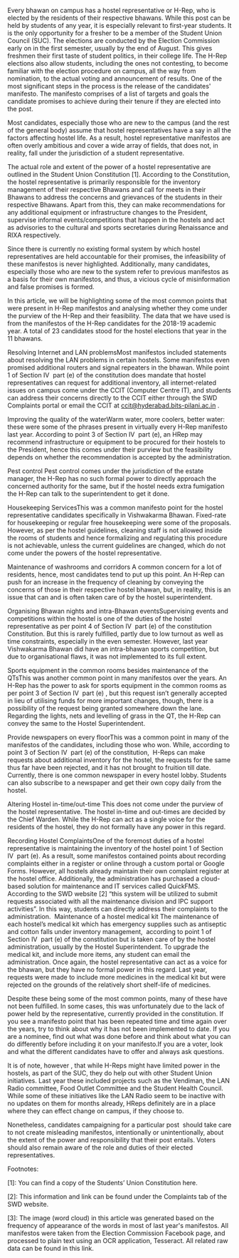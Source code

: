
Every bhawan on campus has a hostel representative or H-Rep, who is elected by the residents of their respective bhawans. While this post can be held by students of any year, it is especially relevant to first-year students. It is the only opportunity for a fresher to be a member of the Student Union Council (SUC). The elections are conducted by the Election Commission early on in the first semester, usually by the end of August. This gives freshmen their first taste of student politics, in their college life. The H-Rep elections also allow students, including the ones not contesting, to become familiar with the election procedure on campus, all the way from nomination, to the actual voting and announcement of results. One of the most significant steps in the process is the release of the candidates' manifesto. The manifesto comprises of a list of targets and goals the candidate promises to achieve during their tenure if they are elected into the post.&nbsp;


Most candidates, especially those who are new to the campus (and the rest of the general body) assume that hostel representatives have a say in all the factors affecting hostel life. As a result, hostel representative manifestos are often overly ambitious and cover a wide array of fields, that does not, in reality, fall under the jurisdiction of a student representative.&nbsp;


The actual role and extent of the power of a hostel representative are outlined in the Student Union Constitution [1]. According to the Constitution, the hostel representative is primarily responsible for the inventory management of their respective Bhawans and call for meets in their Bhawans to address the concerns and grievances of the students in their respective Bhawans. Apart from this, they can make recommendations for any additional equipment or infrastructure changes to the President, supervise informal events/competitions that happen in the hostels and act as advisories to the cultural and sports secretaries during Renaissance and RIXA respectively.&nbsp;


Since there is currently no existing formal system by which hostel representatives are held accountable for their promises, the infeasibility of these manifestos is never highlighted. Additionally, many candidates, especially those who are new to the system refer to previous manifestos as a basis for their own manifestos, and thus, a vicious cycle of misinformation and false promises is formed.


In this article, we will be highlighting some of the most common points that were present in H-Rep manifestos and analysing whether they come under the purview of the H-Rep and their feasibility. The data that we have used is from the manifestos of the H-Rep candidates for the 2018-19 academic year. A total of 23 candidates stood for the hostel elections that year in the 11 bhawans.&nbsp;



Resolving Internet and LAN problemsMost manifestos included statements about resolving the LAN problems in certain hostels. Some manifestos even promised additional routers and signal repeaters in the bhawan. While point 1 of Section IV&nbsp; part (e) of the constitution does mandate that hostel representatives can request for additional inventory, all internet-related issues on campus come under the CCIT (Computer Centre IT), and students can address their concerns directly to the CCIT either through the SWD Complaints portal or email the CCIT at ccit@hyderabad.bits-pilani.ac.in .

Improving the quality of the waterWarm water, more coolers, better water: these were some of the phrases present in virtually every H-Rep manifesto last year. According to point 3 of Section IV&nbsp; part (e), an HRep may recommend infrastructure or equipment to be procured for their hostels to the President, hence this comes under their purview but the feasibility depends on whether the recommendation is accepted by the administration.




Pest control&nbsp;Pest control comes under the jurisdiction of the estate manager, the H-Rep has no such formal power to directly approach the concerned authority for the same, but if the hostel needs extra fumigation the H-Rep can talk to the superintendent to get it done.




Housekeeping ServicesThis was a common manifesto point for the hostel representative candidates specifically in Vishwakarma Bhawan. Fixed-rate for housekeeping or regular free housekeeping were some of the proposals. However, as per the hostel guidelines, cleaning staff is not allowed inside the rooms of students and hence formalizing and regulating this procedure is not achievable, unless the current guidelines are changed, which do not come under the powers of the hostel representative. 

Maintenance of washrooms and corridors A common concern for a lot of residents, hence, most candidates tend to put up this point. An H-Rep can push for an increase in the frequency of cleaning by conveying the concerns of those in their respective hostel bhawan, but, in reality, this is an issue that can and is often taken care of by the hostel superintendent.




Organising Bhawan nights and intra-Bhawan eventsSupervising events and competitions within the hostel is one of the duties of the hostel representative as per point 4 of Section IV&nbsp; part (e) of the constitution Constitution. But this is rarely fulfilled, partly due to low turnout as well as time constraints, especially in the even semester. However, last year Vishwakarma Bhawan did have an intra-bhawan sports competition, but due to organisational flaws, it was not implemented to its full extent.




Sports equipment in the common rooms besides maintenance of the QTsThis was another common point in many manifestos over the years. An H-Rep has the power to ask for sports equipment in the common rooms as per point 3 of Section IV&nbsp; part (e) , but this request isn’t generally accepted in lieu of utilising funds for more important changes, though, there is a possibility of the request being granted somewhere down the lane. Regarding the lights, nets and levelling of grass in the QT, the H-Rep can convey the same to the Hostel Superintendent.




Provide newspapers on every floorThis was a common point in many of the manifestos of the candidates, including those who won. While, according to point 3 of Section IV&nbsp; part (e) of the constitution,&nbsp; H-Reps can make requests about additional inventory for the hostel, the requests for the same thus far have been rejected, and it has not brought to fruition till date. Currently, there is one common newspaper in every hostel lobby. Students can also subscribe to a newspaper and get their own copy daily from the hostel. 

Altering Hostel in-time/out-time This does not come under the purview of the hostel representative. The hostel in-time and out-times are decided by the Chief Warden. While the H-Rep can act as a single voice for the residents of the hostel, they do not formally have any power in this regard.




Recording Hostel ComplaintsOne of the foremost duties of a hostel representative is maintaining the inventory of the hostel point 1 of Section IV&nbsp; part (e). As a result, some manifestos contained points about recording complaints either in a register or online through a custom portal or Google Forms. However, all hostels already maintain their own complaint register at the hostel office. Additionally, the administration has purchased a cloud-based solution for maintenance and IT services called QuickFMS. According to the SWD website [2] “this system will be utilized to submit requests associated with all the maintenance division and IPC support activities”. In this way, students can directly address their complaints to the administration.&nbsp;
Maintenance of a hostel medical kit&nbsp;The maintenance of each hostel’s medical kit which has emergency supplies such as antiseptic and cotton falls under inventory management,&nbsp; according to point 1 of Section IV&nbsp; part (e) of the constitution but is taken care of by the hostel administration, usually by the Hostel Superintendent. To upgrade the medical kit, and include more items, any student can email the administration. Once again, the hostel representative can act as a voice for the bhawan, but they have no formal power in this regard. Last year, requests were made to include more medicines in the medical kit but were rejected on the grounds of the relatively short shelf-life of medicines.&nbsp;



Despite these being some of the most common points, many of these have not been fulfilled. In some cases, this was unfortunately due to the lack of power held by the representative, currently provided in the constitution. If you see a manifesto point that has been repeated time and time again over the years, try to think about why it has not been implemented to date. If you are a nominee, find out what was done before and think about what you can do differently before including it on your manifesto.If you are a voter, look and what the different candidates have to offer and always ask questions.&nbsp;


It is of note, however , that while H-Reps might have limited power in the hostels, as part of the SUC, they do help out with other Student Union initiatives. Last year these included projects such as the Vendiman, the LAN Radio committee, Food Outlet Committee and the Student Health Council. While some of these initiatives like the LAN Radio seem to be inactive with no updates on them for months already, HReps definitely are in a place where they can effect change on campus, if they choose to.


Nonetheless, candidates campaigning for a particular post&nbsp; should take care to not create misleading manifestos, intentionally or unintentionally, about the extent of the power and responsibility that their post entails. Voters should also remain aware of the role and duties of their elected representatives.&nbsp;


Footnotes:


[1]: You can find a copy of the Students’ Union Constitution here.&nbsp;


[2]: This information and link can be found under the Complaints tab of the SWD website.


[3]: The image (word cloud) in this article was generated based on the frequency of appearance of the words in most of last year's manifestos. All manifestos were taken from the Election Commission Facebook page, and processed to plain text using an OCR application, Tesseract. All related raw data can be found in this link.



